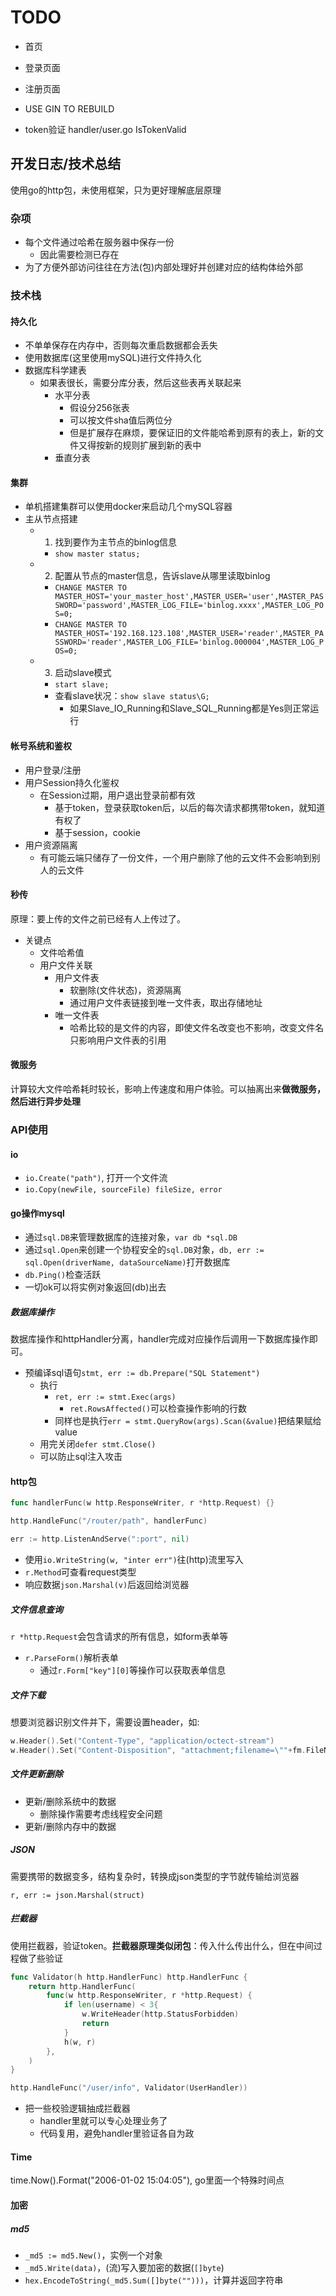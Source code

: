 # TODO 

- 首页
- 登录页面
- 注册页面
- USE GIN TO REBUILD

- token验证 handler/user.go IsTokenValid

## 开发日志/技术总结 

使用go的http包，未使用框架，只为更好理解底层原理

### 杂项

- 每个文件通过哈希在服务器中保存一份
    * 因此需要检测已存在
- 为了方便外部访问往往在方法(包)内部处理好并创建对应的结构体给外部

### 技术栈

#### 持久化

- 不单单保存在内存中，否则每次重启数据都会丢失
- 使用数据库(这里使用mySQL)进行文件持久化
- 数据库科学建表
    * 如果表很长，需要分库分表，然后这些表再关联起来
        + 水平分表
            + 假设分256张表
            + 可以按文件sha值后两位分
            + 但是扩展存在麻烦，要保证旧的文件能哈希到原有的表上，新的文件又得按新的规则扩展到新的表中
        + 垂直分表

    
#### 集群

- 单机搭建集群可以使用docker来启动几个mySQL容器
- 主从节点搭建
    * 1. 找到要作为主节点的binlog信息
        + `show master status;`
    * 2. 配置从节点的master信息，告诉slave从哪里读取binlog
        + `CHANGE MASTER TO MASTER_HOST='your_master_host',MASTER_USER='user',MASTER_PASSWORD='password',MASTER_LOG_FILE='binlog.xxxx',MASTER_LOG_POS=0;`
        + `CHANGE MASTER TO MASTER_HOST='192.168.123.108',MASTER_USER='reader',MASTER_PASSWORD='reader',MASTER_LOG_FILE='binlog.000004',MASTER_LOG_POS=0;`
    * 3. 启动slave模式
        + `start slave;`
        + 查看slave状况：`show slave status\G;`
            + 如果Slave_IO_Running和Slave_SQL_Running都是Yes则正常运行


#### 帐号系统和鉴权

- 用户登录/注册
- 用户Session持久化鉴权
    * 在Session过期，用户退出登录前都有效
        + 基于token，登录获取token后，以后的每次请求都携带token，就知道有权了
        + 基于session，cookie
- 用户资源隔离
    * 有可能云端只储存了一份文件，一个用户删除了他的云文件不会影响到别人的云文件


#### 秒传

原理：要上传的文件之前已经有人上传过了。

- 关键点
    * 文件哈希值
    * 用户文件关联
        + 用户文件表
            + 软删除(文件状态)，资源隔离
            + 通过用户文件表链接到唯一文件表，取出存储地址
        + 唯一文件表
            + 哈希比较的是文件的内容，即使文件名改变也不影响，改变文件名只影响用户文件表的引用


#### 微服务

计算较大文件哈希耗时较长，影响上传速度和用户体验。可以抽离出来**做微服务，然后进行异步处理**

### API使用

#### io

- `io.Create("path")`, 打开一个文件流
- `io.Copy(newFile, sourceFile) fileSize, error`


#### go操作mysql

- 通过`sql.DB`来管理数据库的连接对象，`var db *sql.DB`
- 通过`sql.Open`来创建一个协程安全的`sql.DB`对象，`db, err := sql.Open(driverName, dataSourceName)`打开数据库
- `db.Ping()`检查活跃
- 一切ok可以将实例对象返回(db)出去


##### 数据库操作

数据库操作和httpHandler分离，handler完成对应操作后调用一下数据库操作即可。

- 预编译sql语句`stmt, err := db.Prepare("SQL Statement")`
    * 执行
        + `ret, err := stmt.Exec(args)`
            + `ret.RowsAffected()`可以检查操作影响的行数
        + 同样也是执行`err = stmt.QueryRow(args).Scan(&value)`把结果赋给value
    * 用完关闭`defer stmt.Close()`
    * 可以防止sql注入攻击


#### http包

```go
func handlerFunc(w http.ResponseWriter, r *http.Request) {}

http.HandleFunc("/router/path", handlerFunc)

err := http.ListenAndServe(":port", nil)
```

- 使用`io.WriteString(w, "inter err")`往(http)流里写入
- `r.Method`可查看request类型
- 响应数据`json.Marshal(v)`后返回给浏览器


##### 文件信息查询

`r *http.Request`会包含请求的所有信息，如form表单等

- `r.ParseForm()`解析表单
    * 通过`r.Form["key"][0]`等操作可以获取表单信息


##### 文件下载

想要浏览器识别文件并下，需要设置header，如:

```go
w.Header().Set("Content-Type", "application/octect-stream")
w.Header().Set("Content-Disposition", "attachment;filename=\""+fm.FileName+"\"")
```


##### 文件更新删除

- 更新/删除系统中的数据
    * 删除操作需要考虑线程安全问题
- 更新/删除内存中的数据


##### JSON

需要携带的数据变多，结构复杂时，转换成json类型的字节就传输给浏览器

`r, err := json.Marshal(struct)`


##### 拦截器

使用拦截器，验证token。**拦截器原理类似闭包**：传入什么传出什么，但在中间过程做了些验证

```go
func Validator(h http.HandlerFunc) http.HandlerFunc {
	return http.HandlerFunc(
		func(w http.ResponseWriter, r *http.Request) {
			if len(username) < 3{
				w.WriteHeader(http.StatusForbidden)
				return
			}
			h(w, r)
		},
	)
}

http.HandleFunc("/user/info", Validator(UserHandler))
```

- 把一些校验逻辑抽成拦截器
    * handler里就可以专心处理业务了
    * 代码复用，避免handler里验证各自为政


#### Time

time.Now().Format("2006-01-02 15:04:05"), go里面一个特殊时间点


#### 加密

##### md5

- `_md5 := md5.New()`，实例一个对象
- `_md5.Write(data)`，(流)写入要加密的数据(`[]byte`)
- `hex.EncodeToString(_md5.Sum([]byte("")))`，计算并返回字符串
